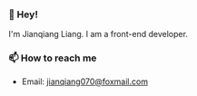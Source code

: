 <!--
**yuki070/yuki070** is a ✨ _special_ ✨ repository because its `README.md` (this file) appears on your GitHub profile.

Here are some ideas to get you started:

- 🔭 I’m currently working on ...
- 🌱 I’m currently learning ...
- 👯 I’m looking to collaborate on ...
- 🤔 I’m looking for help with ...
- 💬 Ask me about ...
- 📫 How to reach me: ...
- 😄 Pronouns: ...
- ⚡ Fun fact: ...
-->

### 👋 Hey! 

I'm Jianqiang Liang. I am a front-end developer.

### 📫 How to reach me

- Email: [jianqiang070@foxmail.com](mailto:jianqiang070@foxmail.com)
